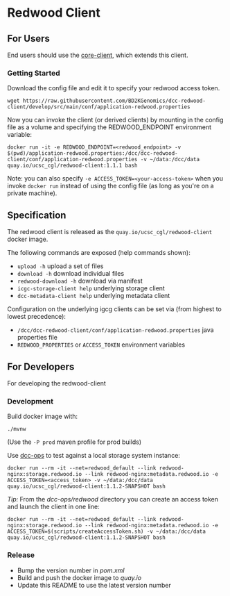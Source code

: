 # Redwood Client

## For Users
End users should use the [core-client](https://github.com/BD2KGenomics/dcc-spinnaker-client), which extends this client.

### Getting Started
Download the config file and edit it to specify your redwood access token.
```
wget https://raw.githubusercontent.com/BD2KGenomics/dcc-redwood-client/develop/src/main/conf/application-redwood.properties
```

Now you can invoke the client (or derived clients) by mounting in the config file as a volume and specifying the REDWOOD_ENDPOINT environment variable:
```
docker run -it -e REDWOOD_ENDPOINT=<redwood_endpoint> -v $(pwd)/application-redwood.properties:/dcc/dcc-redwood-client/conf/application-redwood.properties -v ~/data:/dcc/data quay.io/ucsc_cgl/redwood-client:1.1.1 bash
```

Note: you can also specify `-e ACCESS_TOKEN=<your-access-token>` when you invoke `docker run` instead of using the config file (as long as you're on a private machine).

## Specification
The redwood client is released as the `quay.io/ucsc_cgl/redwood-client` docker image.

The following commands are exposed (help commands shown):
- `upload -h` upload a set of files
- `download -h` download individual files
- `redwood-download -h` download via manifest
- `icgc-storage-client help` underlying storage client
- `dcc-metadata-client help` underlying metadata client

Configuration on the underlying igcg clients can be set via (from highest to lowest precedence):
- `/dcc/dcc-redwood-client/conf/application-redwood.properties` java properties file
- `REDWOOD_PROPERTIES` or `ACCESS_TOKEN` environment variables

## For Developers
For developing the redwood-client

### Development
Build docker image with:
```
./mvnw
```
(Use the `-P prod` maven profile for prod builds)

Use [dcc-ops](https://github.com/BD2KGenomics/dcc-ops) to test against a local storage system instance:
```
docker run --rm -it --net=redwood_default --link redwood-nginx:storage.redwood.io --link redwood-nginx:metadata.redwood.io -e ACCESS_TOKEN=<access_token> -v ~/data:/dcc/data quay.io/ucsc_cgl/redwood-client:1.1.2-SNAPSHOT bash
```

_Tip:_ From the _dcc-ops/redwood_ directory you can create an access token and launch the client in one line:
```
docker run --rm -it --net=redwood_default --link redwood-nginx:storage.redwood.io --link redwood-nginx:metadata.redwood.io -e ACCESS_TOKEN=$(scripts/createAccessToken.sh) -v ~/data:/dcc/data quay.io/ucsc_cgl/redwood-client:1.1.2-SNAPSHOT bash
```

### Release
- Bump  the version number in _pom.xml_
- Build and push the docker image to _quay.io_
- Update this README to use the latest version number
